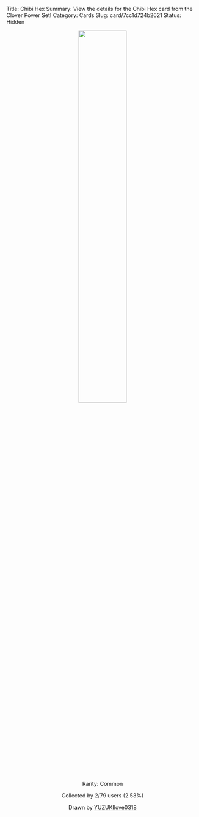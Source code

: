 Title: Chibi Hex
Summary: View the details for the Chibi Hex card from the Clover Power Set!
Category: Cards
Slug: card/7cc1d724b2621
Status: Hidden

<center><a href='/images/cards/7cc1d724b2621.png'><img src='/images/cards/7cc1d724b2621.png' width='50%'></a>

Rarity: Common

Collected by 2/79 users (2.53%)

Drawn by <a href='https://twitter.com/YUZUKIlove0318'>YUZUKIlove0318</a></center>
